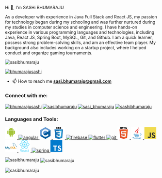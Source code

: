 <p align="left" font-family: "Trebuchet MS", "Lucida Grande", "Lucida Sans Unicode", "Lucida Sans", Tahoma, sans-serif; font-size: 34px; font-style: normal; font-variant: normal; font-weight: 900; line-height: 26.4px;>Hi 👋, I'm SASHi BHUMARAJU</p>
<p align="left" font-family: "Trebuchet MS", "Lucida Grande", "Lucida Sans Unicode", "Lucida Sans", Tahoma, sans-serif; font-size: 24px; font-style: normal; font-variant: normal; font-weight: 700; line-height: 26.4px;>As a developer with experience in Java Full Stack and React JS, my passion for technology began during my schooling and was further nurtured during my studies in computer science and engineering. I have hands-on experience in various programming languages and technologies, including Java, React JS, Spring Boot, MySQL, Git, and Github. I am a quick learner, possess strong problem-solving skills, and am an effective team player. My background also includes working on a startup project, where I helped conduct and organize gaming tournaments.</p>

<p align="left"> <img src="https://komarev.com/ghpvc/?username=sasibhumaraju&label=Profile%20views&color=0e75b6&style=flat" alt="sasibhumaraju" /> </p>

<p align="left"> <a href="https://twitter.com/bhumarajusashi" target="blank"><img src="https://img.shields.io/twitter/follow/bhumarajusashi?logo=twitter&style=for-the-badge" alt="bhumarajusashi" /></a> </p>

- 📫 How to reach me **sasi.bhumaraju@gmail.com**

<h3 align="left">Connect with me:</h3>
<p align="left">
<a href="https://twitter.com/bhumarajusashi" target="blank"><img align="center" src="https://raw.githubusercontent.com/rahuldkjain/github-profile-readme-generator/master/src/images/icons/Social/twitter.svg" alt="bhumarajusashi" height="30" width="40" /></a>
<a href="https://linkedin.com/in/sasibhumaraju" target="blank"><img align="center" src="https://raw.githubusercontent.com/rahuldkjain/github-profile-readme-generator/master/src/images/icons/Social/linked-in-alt.svg" alt="sasibhumaraju" height="30" width="40" /></a>
<a href="https://instagram.com/sasi_bhumaraju" target="blank"><img align="center" src="https://raw.githubusercontent.com/rahuldkjain/github-profile-readme-generator/master/src/images/icons/Social/instagram.svg" alt="sasi_bhumaraju" height="30" width="40" /></a>
<a href="https://www.leetcode.com/sashibhumaraju" target="blank"><img align="center" src="https://raw.githubusercontent.com/rahuldkjain/github-profile-readme-generator/master/src/images/icons/Social/leet-code.svg" alt="sashibhumaraju" height="30" width="40" /></a>
</p>

<h3 align="left">Languages and Tools:</h3>
<p align="left"> <a href="https://developer.android.com" target="_blank" rel="noreferrer"> <img src="https://raw.githubusercontent.com/devicons/devicon/master/icons/android/android-original-wordmark.svg" alt="android" width="40" height="40"/> </a> <a href="https://angular.io" target="_blank" rel="noreferrer"> <img src="https://angular.io/assets/images/logos/angular/angular.svg" alt="angular" width="40" height="40"/> </a> <a href="https://www.cprogramming.com/" target="_blank" rel="noreferrer"> <img src="https://raw.githubusercontent.com/devicons/devicon/master/icons/c/c-original.svg" alt="c" width="40" height="40"/> </a> <a href="https://www.w3schools.com/css/" target="_blank" rel="noreferrer"> <img src="https://raw.githubusercontent.com/devicons/devicon/master/icons/css3/css3-original-wordmark.svg" alt="css3" width="40" height="40"/> </a> <a href="https://firebase.google.com/" target="_blank" rel="noreferrer"> <img src="https://www.vectorlogo.zone/logos/firebase/firebase-icon.svg" alt="firebase" width="40" height="40"/> </a> <a href="https://flutter.dev" target="_blank" rel="noreferrer"> <img src="https://www.vectorlogo.zone/logos/flutterio/flutterio-icon.svg" alt="flutter" width="40" height="40"/> </a> <a href="https://git-scm.com/" target="_blank" rel="noreferrer"> <img src="https://www.vectorlogo.zone/logos/git-scm/git-scm-icon.svg" alt="git" width="40" height="40"/> </a> <a href="https://www.w3.org/html/" target="_blank" rel="noreferrer"> <img src="https://raw.githubusercontent.com/devicons/devicon/master/icons/html5/html5-original-wordmark.svg" alt="html5" width="40" height="40"/> </a> <a href="https://www.java.com" target="_blank" rel="noreferrer"> <img src="https://raw.githubusercontent.com/devicons/devicon/master/icons/java/java-original.svg" alt="java" width="40" height="40"/> </a> <a href="https://developer.mozilla.org/en-US/docs/Web/JavaScript" target="_blank" rel="noreferrer"> <img src="https://raw.githubusercontent.com/devicons/devicon/master/icons/javascript/javascript-original.svg" alt="javascript" width="40" height="40"/> </a> <a href="https://www.mysql.com/" target="_blank" rel="noreferrer"> <img src="https://raw.githubusercontent.com/devicons/devicon/master/icons/mysql/mysql-original-wordmark.svg" alt="mysql" width="40" height="40"/> </a> <a href="https://reactjs.org/" target="_blank" rel="noreferrer"> <img src="https://raw.githubusercontent.com/devicons/devicon/master/icons/react/react-original-wordmark.svg" alt="react" width="40" height="40"/> </a> <a href="https://spring.io/" target="_blank" rel="noreferrer"> <img src="https://www.vectorlogo.zone/logos/springio/springio-icon.svg" alt="spring" width="40" height="40"/> </a> <a href="https://www.typescriptlang.org/" target="_blank" rel="noreferrer"> <img src="https://raw.githubusercontent.com/devicons/devicon/master/icons/typescript/typescript-original.svg" alt="typescript" width="40" height="40"/> </a> </p>

<p><img align="left" src="https://github-readme-stats.vercel.app/api/top-langs?username=sasibhumaraju&show_icons=true&locale=en&layout=compact" alt="sasibhumaraju" /></p>

<p>&nbsp;<img align="center" src="https://github-readme-stats.vercel.app/api?username=sasibhumaraju&show_icons=true&locale=en" alt="sasibhumaraju" /></p>

<p><img align="center" src="https://github-readme-streak-stats.herokuapp.com/?user=sasibhumaraju&" alt="sasibhumaraju" /></p>
